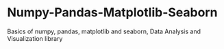 # Numpy-Pandas-Matplotlib-Seaborn
Basics of numpy, pandas, matplotlib and seaborn,
Data Analysis and Visualization library

